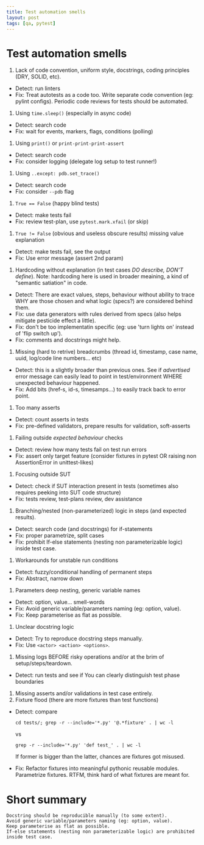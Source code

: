 ```yaml
---
title: Test automation smells
layout: post
tags: [qa, pytest]
---
```


# Test automation smells

1. Lack of code convention, uniform style, docstrings, coding principles (DRY, SOLID, etc).
  * Detect: run linters
  * Fix: Treat autotests as a code too. Write separate code convention (eg: pylint configs). Periodic code reviews for tests should be automated.
1. Using `time.sleep()` (especially in async code)
  * Detect: search code
  * Fix: wait for events, markers, flags, conditions (polling)
1. Using `print()` or `print-print-print-assert`
  * Detect: search code
  * Fix: consider logging (delegate log setup to test runner!)
1. Using `..except: pdb.set_trace()`
  * Detect: search code
  * Fix: consider `--pdb` flag
1. `True == False` (happy blind tests)
  * Detect: make tests fail
  * Fix: review test-plan, use `pytest.mark.xfail` (or skip)
1. `True != False` (obvious and useless obscure results) missing value explanation
  * Detect: make tests fail, see the output
  * Fix: Use error message (assert 2nd param)
1. Hardcoding without explanation (in test cases _DO describe, DON'T define_). Note: hardcoding here is used in broader meaining, a kind of "semantic satiation" in code.
  * Detect: There are exact values, steps, behaviour without ability to trace WHY are those chosen and what logic (specs?) are considered behind them.
  * Fix: use data generators with rules derived from specs (also helps mitigate pesticide effect a little).
  * Fix: don't be too implementatin specific (eg: use 'turn lights on' instead of 'flip switch up').
  * Fix: comments and docstrings might help.
1. Missing (hard to retrive) breadcrumbs (thread id, timestamp, case name, uuid, log/code line numbers... etc)
  * Detect: this is a slightly broader than previous ones. See if _advertised_ error message can easily lead to point in test/environment WHERE unexpected behaviour happened.
  * Fix: Add bits (href-s, id-s, timesamps...) to easily track back to error point.
1. Too many asserts
  * Detect: count asserts in tests
  * Fix: pre-defined validators, prepare results for validation, soft-asserts
1. Failing outside _expected behaviour_ checks
  * Detect: review how many tests fail on test run errors
  * Fix: assert only target feature (consider fixtures in pytest OR raising
	non AssertionError in unittest-likes)
1. Focusing outside SUT
  * Detect: check if SUT interaction present in tests (sometimes also requires peeking into SUT code structure)
  * Fix: tests review, test-plans review, dev assistance
1. Branching/nested (non-parameterized) logic in steps (and expected results).
  * Detect: search code (and docstrings) for if-statements
  * Fix: proper parametrize, split cases
  * Fix: prohibit If-else statements (nesting non parameterizable logic) inside test case.
1. Workarounds for unstable run conditions
  * Detect: fuzzy/conditional handling of permanent steps
  * Fix: Abstract, narrow down
1. Parameters deep nesting, generic variable names
  * Detect: option, value... smell-words
  * Fix: Avoid generic variable/parameters naming (eg: option, value).
  * Fix: Keep parameterise as flat as possible.
1. Unclear docstring logic
  * Detect: Try to reproduce docstring steps manually.
  * Fix: Use `<actor> <action> <options>`.
1. Missing logs BEFORE risky operations and/or at the brim of setup/steps/teardown.
  * Detect: run tests and see if You can clearly distinguish test phase boundaries
1. Missing asserts and/or validations in test case entirely.
1. Fixture flood (there are more fixtures than test functions)
  * Detect: compare

    ```cd tests/; grep -r --include='*.py' '@.*fixture' . | wc -l```
    
	vs
    
	```grep -r --include='*.py' 'def test_' . | wc -l```
  	
	If former is bigger than the latter, chances are fixtures got misused.
  * Fix: Refactor fixtures into meaningful pythonic reusable modules. Parametrize fixtures. RTFM, think hard of what fixtures are meant for.


# Short summary

```
Docstring should be reproducible manually (to some extent).
Avoid generic variable/parameters naming (eg: option, value).
Keep parameterise as flat as possible.
If-else statements (nesting non parameterizable logic) are prohibited inside test case.
```
